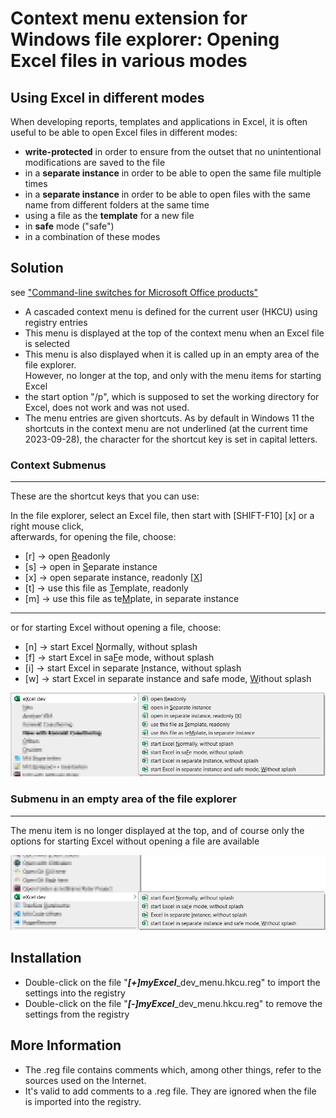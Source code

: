 [//]: # (see https://www.markdownguide.org/basic-syntax/ or https://commonmark.org/help/ for Markdown syntax )

# Context menu extension for Windows file explorer: Opening Excel files in various modes

## Using Excel in different modes

When developing reports, templates and applications in Excel, it is often useful to be able to open Excel files in different modes:

- **write-protected** in order to ensure from the outset that no unintentional modifications are saved to the file
- in a **separate instance** in order to be able to open the same file multiple times
- in a **separate instance** in order to be able to open files with the same name from different folders at the same time
- using a file as the **template** for a new file
- in **safe** mode ("safe")
- in a combination of these modes

## Solution

see ["Command-line switches for Microsoft Office products"](https://support.microsoft.com/en-gb/office/command-line-switches-for-microsoft-office-products-079164cd-4ef5-4178-b235-441737deb3a6#Category=Excel)

- A cascaded context menu is defined for the current user (HKCU) using registry entries
- This menu is displayed at the top of the context menu when an Excel file is selected
- This menu is also displayed when it is called up in an empty area of the file explorer.<br />
However, no longer at the top, and only with the menu items for starting Excel
- the start option "/p", which is supposed to set the working directory for Excel, does not work and was not used.
- The menu entries are given shortcuts. As by default in Windows 11 the shortcuts in the context menu are not underlined (at the current time 2023-09-28), the character for the shortcut key is set in capital letters.

[//]: # (> Note: Shortcuts are only displayed underlined if the corresponding system setting is activated:)
[//]: # (>)
[//]: # (> ![shortcut_underline_settings] ./img/keyboard_settings_shortcut_underline.de.png)
[//]: # (<br />)

### Context Submenus

***

These are the shortcut keys that you can use:

In the file explorer, select an Excel file, then start with \[SHIFT-F10\] \[x\] or a right mouse click,<br />
afterwards, for opening the file, choose:
- \[r\] &rarr; open <u>R</u>eadonly
- \[s\] &rarr; open in <u>S</u>eparate instance
- \[x\] &rarr; open separate instance, readonly \[<u>X</u>\]
- \[t\] &rarr; use this file as <u>T</u>emplate, readonly
- \[m\] &rarr; use this file as te<u>M</u>plate, in separate instance
----
or for starting Excel without opening a file, choose:
- \[n\] &rarr; start Excel <u>N</u>ormally, without splash
- \[f\] &rarr; start Excel in sa<u>F</u>e mode, without splash
- \[i\] &rarr; start Excel in separate <u>I</u>nstance, without splash
- \[w\] &rarr; start Excel in separate instance and safe mode, <u>W</u>ithout splash

![kontextmenü_datei](./img/file.png)


### Submenu in an empty area of the file explorer

***

The menu item is no longer displayed at the top, and of course only the options for starting Excel without opening a file are available

![kontextmenü_verzeichnis](./img/dir.png)

## Installation

- Double-click on the file "***\[+\]myExcel***_dev_menu.hkcu.reg" to import the settings into the registry
- Double-click on the file "***\[-\]myExcel***_dev_menu.hkcu.reg" to remove the settings from the registry

## More Information

- The .reg file contains comments which, among other things, refer to the sources used on the Internet.
- It's valid to add comments to a .reg file. They are ignored when the file is imported into the registry.